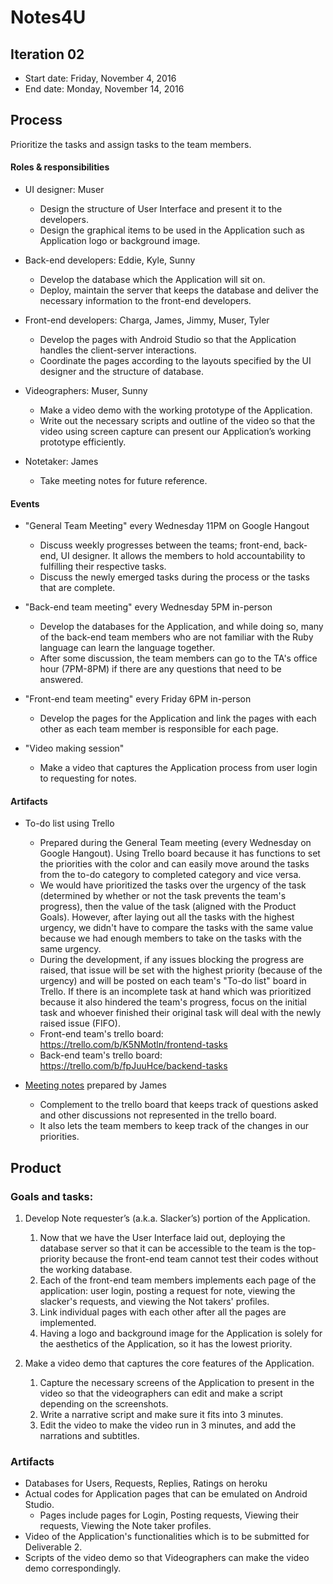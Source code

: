 ﻿# Notes4U

## Iteration 02

 * Start date: Friday, November 4, 2016
 * End date: Monday, November 14, 2016

## Process

Prioritize the tasks and assign tasks to the team members.

#### Roles & responsibilities

* UI designer: Muser
   * Design the structure of User Interface and present it to the developers.
   * Design the graphical items to be used in the Application such as Application logo or background image.

* Back-end developers: Eddie, Kyle, Sunny
   * Develop the database which the Application will sit on.
   * Deploy, maintain the server that keeps the database and deliver the necessary information to the front-end developers.
   
* Front-end developers: Charga, James, Jimmy, Muser, Tyler
   * Develop the pages with Android Studio so that the Application handles the client-server interactions.
   * Coordinate the pages according to the layouts specified by the UI designer and the structure of database.
   
* Videographers: Muser, Sunny
   * Make a video demo with the working prototype of the Application.
   * Write out the necessary scripts and outline of the video so that the video using screen capture can present our Application’s working prototype efficiently.
   
* Notetaker: James
  * Take meeting notes for future reference.

#### Events

* "General Team Meeting" every Wednesday 11PM on Google Hangout
   * Discuss weekly progresses between the teams; front-end, back-end, UI designer. It allows the members to hold accountability to fulfilling their respective tasks.
   * Discuss the newly emerged tasks during the process or the tasks that are complete.

* "Back-end team meeting" every Wednesday 5PM in-person
   * Develop the databases for the Application, and while doing so, many of the back-end team members who are not familiar with the Ruby language can learn the language together.
   * After some discussion, the team members can go to the TA's office hour (7PM-8PM) if there are any questions that need to be answered.

* "Front-end team meeting" every Friday 6PM in-person
  * Develop the pages for the Application and link the pages with each other as each team member is responsible for each page.

* "Video making session"
   * Make a video that captures the Application process from user login to requesting for notes.

#### Artifacts

* To-do list using Trello
   * Prepared during the General Team meeting (every Wednesday on Google Hangout). Using Trello board because it has functions to set the priorities with the color and can easily move around the tasks from the to-do category to completed category and vice versa.
   * We would have prioritized the tasks over the urgency of the task (determined by whether or not the task prevents the team's progress), then the value of the task (aligned with the Product Goals). However, after laying out all the tasks with the highest urgency, we didn't have to compare the tasks with the same value because we had enough members to take on the tasks with the same urgency. 
   * During the development, if any issues blocking the progress are raised, that issue will be set with the highest priority (because of the urgency) and will be posted on each team's "To-do list" board in Trello. If there is an incomplete task at hand which was prioritized because it also hindered the team's progress, focus on the initial task and whoever finished their original task will deal with the newly raised issue (FIFO).
   * Front-end team's trello board: https://trello.com/b/K5NMotln/frontend-tasks
   * Back-end team's trello board: https://trello.com/b/fpJuuHce/backend-tasks
   
* [Meeting notes](https://github.com/csc301-fall-2016/project-team-19/tree/master/meeting_notes) prepared by James
  * Complement to the trello board that keeps track of questions asked and other discussions not represented in the trello board.
  * It also lets the team members to keep track of the changes in our priorities.

## Product

### Goals and tasks:

1. Develop Note requester’s (a.k.a. Slacker’s) portion of the Application.
   1. Now that we have the User Interface laid out, deploying the database server so that it can be accessible to the team is the top-priority because the front-end team cannot test their codes without the working database.
   2. Each of the front-end team members implements each page of the application: user login, posting a request for note, viewing the slacker's requests, and viewing the Not takers' profiles.
   3. Link individual pages with each other after all the pages are implemented.
   4. Having a logo and background image for the Application is solely for the aesthetics of the Application, so it has the lowest priority.

2. Make a video demo that captures the core features of the Application.
   1. Capture the necessary screens of the Application to present in the video so that the videographers can edit and make a script depending on the screenshots.
   2. Write a narrative script and make sure it fits into 3 minutes.
   3. Edit the video to make the video run in 3 minutes, and add the narrations and subtitles.


### Artifacts

* Databases for Users, Requests, Replies, Ratings on heroku
* Actual codes for Application pages that can be emulated on Android Studio.
  * Pages include pages for Login, Posting requests, Viewing their requests, Viewing the Note taker profiles.
* Video of the Application's functionalities which is to be submitted for Deliverable 2.
* Scripts of the video demo so that Videographers can make the video demo correspondingly.


